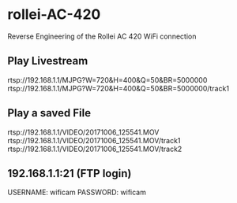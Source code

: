 # rollei-AC-420
Reverse Engineering of the Rollei AC 420 WiFi connection

## Play Livestream
rtsp://192.168.1.1/MJPG?W=720&H=400&Q=50&BR=5000000
rtsp://192.168.1.1/MJPG?W=720&H=400&Q=50&BR=5000000/track1

## Play a saved File
rtsp://192.168.1.1/VIDEO/20171006_125541.MOV
rtsp://192.168.1.1/VIDEO/20171006_125541.MOV/track1
rtsp://192.168.1.1/VIDEO/20171006_125541.MOV/track2

## 192.168.1.1:21 (FTP login)

USERNAME: wificam
PASSWORD: wificam
